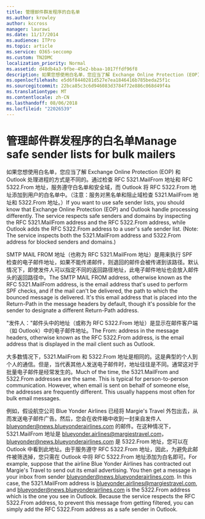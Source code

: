```yaml
---
title: 管理邮件群发程序的白名单
ms.author: krowley
author: kccross
manager: laurawi
ms.date: 11/17/2014
ms.audience: ITPro
ms.topic: article
ms.service: O365-seccomp
ms.custom: TN2DMC
localization_priority: Normal
ms.assetid: d48db4a3-9fbe-45e2-bbaa-1017ffdf96f8
description: 如果您想使用白名单，您应当了解 Exchange Online Protection (EOP) 和 Outlook 处理进程的方式是不同的。通过检查 RFC 5321.MailFrom 地址和 RFC 5322.From 地址，服务遵守白名单和安全域，而 Outlook 将 RFC 5322.From 地址添加到用户的白名单中。（注意：服务对黑名单和阻止域检查 5321.MailFrom 地址和 5322.From 地址。）
ms.openlocfilehash: e5d6f8440281d527e7ea1846416b785beda25f1c
ms.sourcegitcommit: 22bca85c3c6d946083d3784f72e886c068d49f4a
ms.translationtype: MT
ms.contentlocale: zh-CN
ms.lasthandoff: 08/06/2018
ms.locfileid: "22026539"
---
```

# <a name="manage-safe-sender-lists-for-bulk-mailers"></a><span data-ttu-id="a60e7-105">管理邮件群发程序的白名单</span><span class="sxs-lookup"><span data-stu-id="a60e7-105">Manage safe sender lists for bulk mailers</span></span>

<span data-ttu-id="a60e7-p102">如果您想使用白名单，您应当了解 Exchange Online Protection (EOP) 和 Outlook 处理进程的方式是不同的。通过检查 RFC 5321.MailFrom 地址和 RFC 5322.From 地址，服务遵守白名单和安全域，而 Outlook 将 RFC 5322.From 地址添加到用户的白名单中。（注意：服务对黑名单和阻止域检查 5321.MailFrom 地址和 5322.From 地址。）</span><span class="sxs-lookup"><span data-stu-id="a60e7-p102">If you want to use safe sender lists, you should know that Exchange Online Protection (EOP) and Outlook handle processing differently. The service respects safe senders and domains by inspecting the RFC 5321.MailFrom address and the RFC 5322.From address, while Outlook adds the RFC 5322.From address to a user's safe sender list. (Note: The service inspects both the 5321.MailFrom address and 5322.From address for blocked senders and domains.)</span></span>
  
<span data-ttu-id="a60e7-p103">SMTP MAIL FROM 地址（也称为 RFC 5321.MailFrom 地址）是用来执行 SPF 检查的电子邮件地址，如果不能传递邮件，则退回的邮件会被传递到该路径。默认情况下，即使发件人可以指定不同的返回路径地址，此电子邮件地址也会放入邮件头的返回路径中。</span><span class="sxs-lookup"><span data-stu-id="a60e7-p103">The SMTP MAIL FROM address, otherwise known as the RFC 5321.MailFrom address, is the email address that's used to perform SPF checks, and if the mail can't be delivered, the path to which the bounced message is delivered. It's this email address that is placed into the Return-Path in the message headers by default, though it's possible for the sender to designate a different Return-Path address.</span></span>
  
<span data-ttu-id="a60e7-111">"发件人："邮件头中的地址（或称为 RFC 5322.From 地址）是显示在邮件客户端（如 Outlook）中的电子邮件地址。</span><span class="sxs-lookup"><span data-stu-id="a60e7-111">The From: address in the message headers, otherwise known as the RFC 5322.From address, is the email address that is displayed in the mail client such as Outlook.</span></span>
  
<span data-ttu-id="a60e7-p104">大多数情况下，5321.MailFrom 和 5322.From 地址是相同的。这是典型的个人到个人的通信。但是，当代表其他人发送电子邮件时，地址往往是不同。通常这对于批量电子邮件是经常发生的。</span><span class="sxs-lookup"><span data-stu-id="a60e7-p104">Much of the time, the 5321.MailFrom and 5322.From addresses are the same. This is typical for person-to-person communication. However, when email is sent on behalf of someone else, the addresses are frequently different. This usually happens most often for bulk email messages.</span></span>
  
<span data-ttu-id="a60e7-p105">例如，假设航空公司 Blue Yonder Airlines 已经将 Margie's Travel 外包出去，从而发送电子邮件广告。然后，您会在收件箱中收到一封来自发件人 blueyonder@news.blueyonderairlines.com 的邮件。在这种情况下，5321.MailFrom 地址是 blueyonder.airlines@margiestravel.com，blueyonder@news.blueyonderairlines.com 是 5322.From 地址，您可以在 Outlook 中看到此地址。由于服务遵守 RFC 5322.From 地址，因此，为避免此邮件被筛选掉，您只需在 Outlook 中将 RFC 5322.From 地址添加为白名即可。</span><span class="sxs-lookup"><span data-stu-id="a60e7-p105">For example, suppose that the airline Blue Yonder Airlines has contracted out Margie's Travel to send out its email advertising. You then get a message in your inbox from sender blueyonder@news.blueyonderairlines.com. In this case, the 5321.MailFrom address is blueyonder.airlines@margiestravel.com, and blueyonder@news.blueyonderairlines.com is the 5322.From address which is the one you see in Outlook. Because the service respects the RFC 5322.From address, to prevent this message from getting filtered, you can simply add the RFC 5322.From address as a safe sender in Outlook.</span></span>
  

